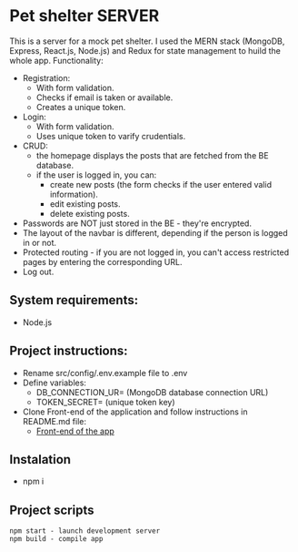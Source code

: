 # Pet shelter SERVER
This is a server for a mock pet shelter. I used the MERN stack (MongoDB, Express, React.js, Node.js) and Redux for state management to huild the whole app. Functionality:
  * Registration:
    * With form validation.
    * Checks if email is taken or available. 
    * Creates a unique token.
  * Login:
    * With form validation.
    * Uses unique token to varify crudentials.
  * CRUD:
    * the homepage displays the posts that are fetched from the BE database.
    * if the user is logged in, you can:
      * create new posts (the form checks if the user entered valid information).
      * edit existing posts.
      * delete existing posts.
  * Passwords are NOT just stored in the BE - they're encrypted.
  * The layout of the navbar is different, depending if the person is logged in or not. 
  * Protected routing - if you are not logged in, you can't access restricted pages by entering the corresponding URL. 
  * Log out.

## System requirements:

  *  Node.js

## Project instructions:
  *  Rename src/config/.env.example file to .env
  * Define variables:
    * DB_CONNECTION_UR= (MongoDB database connection URL)
    * TOKEN_SECRET= (unique token key)
  * Clone Front-end of the application and follow instructions in README.md file: 
      * [Front-end of the app](https://github.com/ARumiancev/PetShelter-FE)

## Instalation
  *  npm i

## Project scripts

    npm start - launch development server
    npm build - compile app
